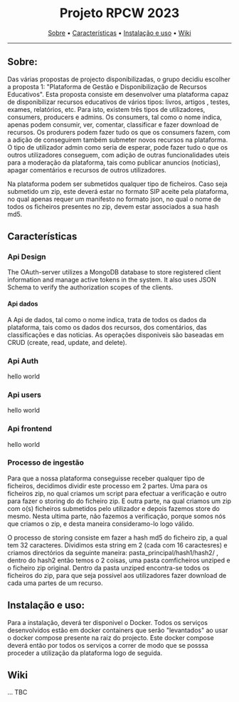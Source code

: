 <h1 align="center">Projeto RPCW 2023</h1>
      
<p align="center">
  <a href="#sobre">Sobre</a>  •  
  <a href="#características">Características</a>  •  
  <a href="#instalação-e-uso">Instalação e uso</a>  • 
  <a href="#wiki">Wiki</a> 
</p>

---

## Sobre:

Das várias propostas de projecto disponibilizadas, o grupo decidiu escolher a proposta 1: "Plataforma de Gestão e Disponibilização de Recursos Educativos". Esta proposta consiste em desenvolver uma plataforma capaz de disponibilizar recursos educativos de vários tipos: livros, artigos , testes, exames, relatórios, etc. 
Para isto, existem três tipos de utilizadores, consumers, producers e admins. Os consumers, tal como o nome indica, apenas podem consumir, ver, comentar, classificar e fazer download de recursos. Os produrers podem fazer tudo os que os consumers fazem, com a adição de conseguirem também submeter novos recursos na plataforma. O tipo de utilizador admin como seria de esperar, pode fazer tudo o que os outros utilizadores conseguem, com adição de outras funcionalidades uteis para a moderação da plataforma, tais como publicar anuncios (noticias), apagar comentários e recursos de outros utilizadores. 

Na plataforma podem ser submetidos qualquer tipo de ficheiros. Caso seja submetido um zip, este deverá estar no formato SIP aceite pela plataforma, no qual apenas requer um manifesto no formato json, no qual o nome de todos os ficheiros presentes no zip, devem estar associados a sua hash md5.

## Características

### Api Design

The OAuth-server utilizes a MongoDB database to store registered client information and manage active tokens in the system. It also uses JSON Schema to verify the authorization scopes of the clients.

#### Api dados
A Api de dados, tal como o nome indica, trata de todos os dados da plataforma, tais como os dados dos recursos, dos comentários, das classificações e das noticias. As operações disponiveis são baseadas em CRUD (create, read, update, and delete).

### Api Auth 

hello world

### Api users 

hello world

### Api frontend

hello world

### Processo de ingestão
Para que a nossa plataforma conseguisse receber qualquer tipo de ficheiros, decidimos dividir este processo em 2 partes. Uma para os ficheiros zip, no qual criamos um script para efectuar a verificação e outro para fazer o storing do do ficheiro zip. E outra parte, na qual criamos um zip com o(s) ficheiros submetidos pelo utilizador e depois fazemos store do mesmo. Nesta ultima parte, não fazemos a verificação, porque somos nós que criamos o zip, e desta maneira consideramo-lo logo válido.

O processo de storing consiste em fazer a hash md5 do ficheiro zip, a qual tem 32 caracteres. Dividimos esta string em 2 (cada com 16 caractesres) e criamos directórios da seguinte maneira: pasta_principal/hash1/hash2/ , dentro do hash2 então temos o 2 coisas, uma pasta comficheiros unziped e o ficheiro zip original. Dentro da pasta unziped encontra-se todos os ficheiros do zip, para que seja possivel aos utilizadores fazer download de cada uma partes de um recurso.


## Instalação e uso:

Para a instalação, deverá ter disponivel o Docker. Todos os serviços desenvolvidos estão em docker containers que serão "levantados" ao usar o docker compose presente na raiz do projecto. Este docker compose deverá então por todos os serviços a correr de modo que se posssa proceder a utilização da plataforma logo de seguida.

## Wiki

... TBC
